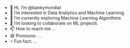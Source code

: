 - 👋 Hi, I’m @bankymondial
- 👀 I’m interested in Data Analytics and Machine Learning.
- 🌱 I’m currently exploring Machine Learning Algorithms
- 💞️ I’m looking to collaborate on ML projects.
- 📫 How to reach me ...
- 😄 Pronouns: ...
- ⚡ Fun fact: ...

<!---
bankymondial/bankymondial is a ✨ special ✨ repository because its `README.md` (this file) appears on your GitHub profile.
You can click the Preview link to take a look at your changes.
--->
